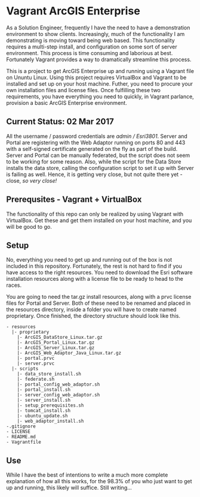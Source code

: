 # Vagrant ArcGIS Enterprise

As a Solution Engineer, frequently I have the need to have a demonstration environment to show clients. Increasingly, much of the functionality I am demonstrating is moving toward being web based. This functionality requires a multi-step install, and configuration on some sort of server environment. This process is time consuming and laborious at best. Fortunately Vagrant provides a way to dramatically streamline this process.

This is a project to get ArcGIS Enterprise up and running using a Vagrant file on Ununtu Linux. Using this project requires VirtualBox and Vagrant to be installed and set up on your host machine. Futher, you need to procure your own installation files and license files. Once fulfilling these two requirements, you have everything you need to quickly, in Vagrant parlance, provision a basic ArcGIS Enterprise environment.

## Current Status: 02 Mar 2017

All the username / password credentials are *admin / Esri3801*. Server and Portal are registering with the Web Adaptor running on ports 80 and 443 with a self-signed certificate generated on the fly as part of the build. Server and Portal can be manually federated, but the script does not seem to be working for some reason. Also, while the script for the Data Store installs the data store, calling the configuration script to set it up with Server is failing as well. Hence, it is getting very close, but not quite there yet - close, _so very close!_

## Prerequsites - Vagrant + VirtualBox

The functionality of this repo can only be realized by using Vagrant with VirtualBox. Get these and get them installed on your host machine, and you will be good to go.

## Setup

No, everything you need to get up and running out of the box is not included in this repository. Fortunately, the rest is not hard to find if you have access to the right resources. You need to download the Esri software installation resources along with a license file to be ready to head to the races.

You are going to need the tar.gz install resources, along with a prvc license files for Portal and Server. Both of these need to be renamed and placed in the resources directory, inside a folder you will have to create named proprietary. Once finished, the directory structure should look like this.
```
- resources
  |- proprietary
    |- ArcGIS_DataStore_Linux.tar.gz
    |- ArcGIS_Portal_Linux.tar.gz
    |- ArcGIS_Server_Linux.tar.gz
    |- ArcGIS_Web_Adaptor_Java_Linux.tar.gz
    |- portal.prvc
    |- server.prvc
  |- scripts
    |- data_store_install.sh
    |- federate.sh
    |- portal_config_web_adaptor.sh
    |- portal_install.sh
    |- server_config_web_adaptor.sh
    |- server_install.sh
    |- setup_prerequisites.sh
    |- tomcat_install.sh
    |- ubuntu_update.sh
    |- web_adaptor_install.sh
-.gitignore
- LICENSE
- README.md
- Vagrantfile
```

## Use

While I have the best of intentions to write a much more complete explanation of how all this works, for the 98.3% of you who just want to get up and running, this likely will suffice. Still writing...